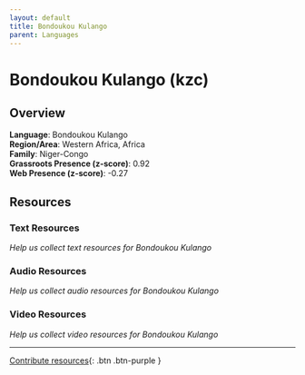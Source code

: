 ```yaml
---
layout: default
title: Bondoukou Kulango
parent: Languages
---
```


# Bondoukou Kulango (kzc)

## Overview

**Language**: Bondoukou Kulango  
**Region/Area**: Western Africa, Africa  
**Family**: Niger-Congo  
**Grassroots Presence (z-score)**: 0.92  
**Web Presence (z-score)**: -0.27  

## Resources

### Text Resources
*Help us collect text resources for Bondoukou Kulango*

### Audio Resources
*Help us collect audio resources for Bondoukou Kulango*

### Video Resources
*Help us collect video resources for Bondoukou Kulango*

---

[Contribute resources](https://forms.office.com/e/1SfLJx3u1r){: .btn .btn-purple }

